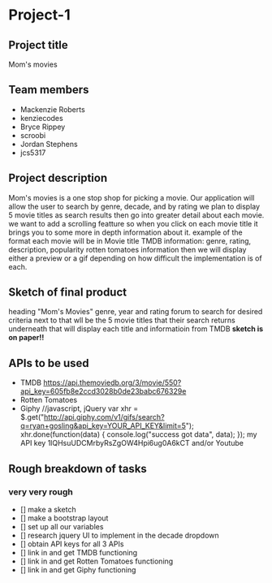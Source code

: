 # Project-1
## Project title
Mom's movies
## Team members
- Mackenzie Roberts
- kenziecodes
- Bryce Rippey
- scroobi
- Jordan Stephens
- jcs5317
## Project description
Mom's movies is a one stop shop for picking a movie. Our application will allow the user to search by genre, decade, and by rating
we plan to display 5 movie titles as search results then go into greater detail about each movie. we want to add a scrolling featture so when you click on each movie title it brings you to some more in depth information about it.
example of the format each movie will be in
Movie title
TMDB information: genre, rating, description, popularity
rotten tomatoes information
then we will display either a preview or a gif depending on how difficult the implementation is of each. 
## Sketch of final product
heading "Mom's Movies"
genre, year and rating forum to search for desired criteria
next to that wll be the 5 movie titles that their search returns
underneath that will display each title and informatioin from TMDB
**sketch is on paper!!**
## APIs to be used
- TMDB
https://api.themoviedb.org/3/movie/550?api_key=605fb8e2ccd3028b0de23babc676329e
- Rotten Tomatoes
- Giphy
//javascript, jQuery
var xhr = $.get("http://api.giphy.com/v1/gifs/search?q=ryan+gosling&api_key=YOUR_API_KEY&limit=5");
xhr.done(function(data) { console.log("success got data", data); });
my API key
1lQHsuUDCMrbyRsZgOW4Hpi6ug0A6kCT
and/or Youtube
## Rough breakdown of tasks
### very very rough
- [] make a sketch
- [] make a bootstrap layout
- [] set up all our variables
- [] research jquery UI to implement in the decade dropdown
- [] obtain API keys for all 3 APIs
- [] link in and get TMDB functioning
- [] link in and get Rotten Tomatoes functioning
- [] link in and get Giphy functioning

